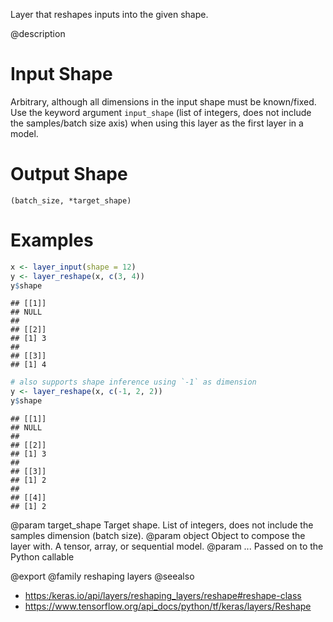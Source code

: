 Layer that reshapes inputs into the given shape.

@description

# Input Shape
Arbitrary, although all dimensions in the input shape must be
known/fixed. Use the keyword argument `input_shape` (list of integers,
does not include the samples/batch size axis) when using this layer as
the first layer in a model.

# Output Shape
`(batch_size, *target_shape)`

# Examples

```r
x <- layer_input(shape = 12)
y <- layer_reshape(x, c(3, 4))
y$shape
```

```
## [[1]]
## NULL
##
## [[2]]
## [1] 3
##
## [[3]]
## [1] 4
```


```r
# also supports shape inference using `-1` as dimension
y <- layer_reshape(x, c(-1, 2, 2))
y$shape
```

```
## [[1]]
## NULL
##
## [[2]]
## [1] 3
##
## [[3]]
## [1] 2
##
## [[4]]
## [1] 2
```

@param target_shape Target shape. List of integers, does not include the
samples dimension (batch size).
@param object Object to compose the layer with. A tensor, array, or sequential model.
@param ... Passed on to the Python callable

@export
@family reshaping layers
@seealso
+ <https:/keras.io/api/layers/reshaping_layers/reshape#reshape-class>
+ <https://www.tensorflow.org/api_docs/python/tf/keras/layers/Reshape>

